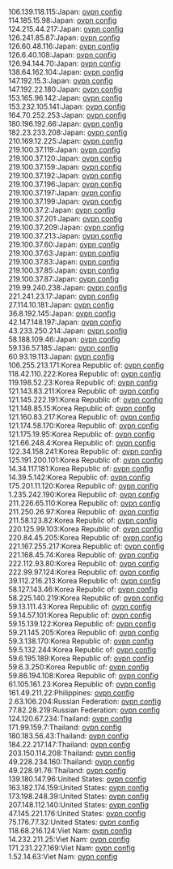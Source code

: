 106.139.118.115:Japan: [ovpn config](vpn/106_139_118_115.ovpn)  
114.185.15.98:Japan: [ovpn config](vpn/114_185_15_98.ovpn)  
124.215.44.217:Japan: [ovpn config](vpn/124_215_44_217.ovpn)  
126.241.85.87:Japan: [ovpn config](vpn/126_241_85_87.ovpn)  
126.60.48.116:Japan: [ovpn config](vpn/126_60_48_116.ovpn)  
126.6.40.108:Japan: [ovpn config](vpn/126_6_40_108.ovpn)  
126.94.144.70:Japan: [ovpn config](vpn/126_94_144_70.ovpn)  
138.64.162.104:Japan: [ovpn config](vpn/138_64_162_104.ovpn)  
147.192.15.3:Japan: [ovpn config](vpn/147_192_15_3.ovpn)  
147.192.22.180:Japan: [ovpn config](vpn/147_192_22_180.ovpn)  
153.165.96.142:Japan: [ovpn config](vpn/153_165_96_142.ovpn)  
153.232.105.141:Japan: [ovpn config](vpn/153_232_105_141.ovpn)  
164.70.252.253:Japan: [ovpn config](vpn/164_70_252_253.ovpn)  
180.196.192.66:Japan: [ovpn config](vpn/180_196_192_66.ovpn)  
182.23.233.208:Japan: [ovpn config](vpn/182_23_233_208.ovpn)  
210.169.12.225:Japan: [ovpn config](vpn/210_169_12_225.ovpn)  
219.100.37.119:Japan: [ovpn config](vpn/219_100_37_119.ovpn)  
219.100.37.120:Japan: [ovpn config](vpn/219_100_37_120.ovpn)  
219.100.37.159:Japan: [ovpn config](vpn/219_100_37_159.ovpn)  
219.100.37.192:Japan: [ovpn config](vpn/219_100_37_192.ovpn)  
219.100.37.196:Japan: [ovpn config](vpn/219_100_37_196.ovpn)  
219.100.37.197:Japan: [ovpn config](vpn/219_100_37_197.ovpn)  
219.100.37.199:Japan: [ovpn config](vpn/219_100_37_199.ovpn)  
219.100.37.2:Japan: [ovpn config](vpn/219_100_37_2.ovpn)  
219.100.37.201:Japan: [ovpn config](vpn/219_100_37_201.ovpn)  
219.100.37.209:Japan: [ovpn config](vpn/219_100_37_209.ovpn)  
219.100.37.213:Japan: [ovpn config](vpn/219_100_37_213.ovpn)  
219.100.37.60:Japan: [ovpn config](vpn/219_100_37_60.ovpn)  
219.100.37.63:Japan: [ovpn config](vpn/219_100_37_63.ovpn)  
219.100.37.83:Japan: [ovpn config](vpn/219_100_37_83.ovpn)  
219.100.37.85:Japan: [ovpn config](vpn/219_100_37_85.ovpn)  
219.100.37.87:Japan: [ovpn config](vpn/219_100_37_87.ovpn)  
219.99.240.238:Japan: [ovpn config](vpn/219_99_240_238.ovpn)  
221.241.23.17:Japan: [ovpn config](vpn/221_241_23_17.ovpn)  
27.114.10.181:Japan: [ovpn config](vpn/27_114_10_181.ovpn)  
36.8.192.145:Japan: [ovpn config](vpn/36_8_192_145.ovpn)  
42.147.148.197:Japan: [ovpn config](vpn/42_147_148_197.ovpn)  
43.233.250.214:Japan: [ovpn config](vpn/43_233_250_214.ovpn)  
58.188.109.46:Japan: [ovpn config](vpn/58_188_109_46.ovpn)  
59.136.57.185:Japan: [ovpn config](vpn/59_136_57_185.ovpn)  
60.93.19.113:Japan: [ovpn config](vpn/60_93_19_113.ovpn)  
106.255.213.171:Korea Republic of: [ovpn config](vpn/106_255_213_171.ovpn)  
118.42.110.222:Korea Republic of: [ovpn config](vpn/118_42_110_222.ovpn)  
119.198.52.23:Korea Republic of: [ovpn config](vpn/119_198_52_23.ovpn)  
121.143.83.211:Korea Republic of: [ovpn config](vpn/121_143_83_211.ovpn)  
121.145.222.191:Korea Republic of: [ovpn config](vpn/121_145_222_191.ovpn)  
121.148.85.15:Korea Republic of: [ovpn config](vpn/121_148_85_15.ovpn)  
121.160.83.217:Korea Republic of: [ovpn config](vpn/121_160_83_217.ovpn)  
121.174.58.170:Korea Republic of: [ovpn config](vpn/121_174_58_170.ovpn)  
121.175.19.95:Korea Republic of: [ovpn config](vpn/121_175_19_95.ovpn)  
121.66.248.4:Korea Republic of: [ovpn config](vpn/121_66_248_4.ovpn)  
122.34.158.241:Korea Republic of: [ovpn config](vpn/122_34_158_241.ovpn)  
125.191.200.101:Korea Republic of: [ovpn config](vpn/125_191_200_101.ovpn)  
14.34.117.181:Korea Republic of: [ovpn config](vpn/14_34_117_181.ovpn)  
14.39.5.142:Korea Republic of: [ovpn config](vpn/14_39_5_142.ovpn)  
175.201.11.120:Korea Republic of: [ovpn config](vpn/175_201_11_120.ovpn)  
1.235.242.190:Korea Republic of: [ovpn config](vpn/1_235_242_190.ovpn)  
211.226.65.110:Korea Republic of: [ovpn config](vpn/211_226_65_110.ovpn)  
211.250.26.97:Korea Republic of: [ovpn config](vpn/211_250_26_97.ovpn)  
211.58.123.82:Korea Republic of: [ovpn config](vpn/211_58_123_82.ovpn)  
220.125.99.103:Korea Republic of: [ovpn config](vpn/220_125_99_103.ovpn)  
220.84.45.205:Korea Republic of: [ovpn config](vpn/220_84_45_205.ovpn)  
221.167.255.217:Korea Republic of: [ovpn config](vpn/221_167_255_217.ovpn)  
221.168.45.74:Korea Republic of: [ovpn config](vpn/221_168_45_74.ovpn)  
222.112.93.80:Korea Republic of: [ovpn config](vpn/222_112_93_80.ovpn)  
222.99.97.124:Korea Republic of: [ovpn config](vpn/222_99_97_124.ovpn)  
39.112.216.213:Korea Republic of: [ovpn config](vpn/39_112_216_213.ovpn)  
58.127.143.46:Korea Republic of: [ovpn config](vpn/58_127_143_46.ovpn)  
58.225.140.219:Korea Republic of: [ovpn config](vpn/58_225_140_219.ovpn)  
59.13.111.43:Korea Republic of: [ovpn config](vpn/59_13_111_43.ovpn)  
59.14.57.101:Korea Republic of: [ovpn config](vpn/59_14_57_101.ovpn)  
59.15.139.122:Korea Republic of: [ovpn config](vpn/59_15_139_122.ovpn)  
59.21.145.205:Korea Republic of: [ovpn config](vpn/59_21_145_205.ovpn)  
59.3.138.170:Korea Republic of: [ovpn config](vpn/59_3_138_170.ovpn)  
59.5.132.244:Korea Republic of: [ovpn config](vpn/59_5_132_244.ovpn)  
59.6.195.189:Korea Republic of: [ovpn config](vpn/59_6_195_189.ovpn)  
59.6.3.250:Korea Republic of: [ovpn config](vpn/59_6_3_250.ovpn)  
59.86.194.108:Korea Republic of: [ovpn config](vpn/59_86_194_108.ovpn)  
61.105.161.23:Korea Republic of: [ovpn config](vpn/61_105_161_23.ovpn)  
161.49.211.22:Philippines: [ovpn config](vpn/161_49_211_22.ovpn)  
2.63.106.204:Russian Federation: [ovpn config](vpn/2_63_106_204.ovpn)  
77.82.28.219:Russian Federation: [ovpn config](vpn/77_82_28_219.ovpn)  
124.120.67.234:Thailand: [ovpn config](vpn/124_120_67_234.ovpn)  
171.99.159.7:Thailand: [ovpn config](vpn/171_99_159_7.ovpn)  
180.183.56.43:Thailand: [ovpn config](vpn/180_183_56_43.ovpn)  
184.22.217.147:Thailand: [ovpn config](vpn/184_22_217_147.ovpn)  
203.150.114.208:Thailand: [ovpn config](vpn/203_150_114_208.ovpn)  
49.228.234.160:Thailand: [ovpn config](vpn/49_228_234_160.ovpn)  
49.228.91.76:Thailand: [ovpn config](vpn/49_228_91_76.ovpn)  
139.180.147.96:United States: [ovpn config](vpn/139_180_147_96.ovpn)  
163.182.174.159:United States: [ovpn config](vpn/163_182_174_159.ovpn)  
173.198.248.39:United States: [ovpn config](vpn/173_198_248_39.ovpn)  
207.148.112.140:United States: [ovpn config](vpn/207_148_112_140.ovpn)  
47.145.221.176:United States: [ovpn config](vpn/47_145_221_176.ovpn)  
75.176.77.32:United States: [ovpn config](vpn/75_176_77_32.ovpn)  
118.68.216.124:Viet Nam: [ovpn config](vpn/118_68_216_124.ovpn)  
14.232.211.25:Viet Nam: [ovpn config](vpn/14_232_211_25.ovpn)  
171.231.227.169:Viet Nam: [ovpn config](vpn/171_231_227_169.ovpn)  
1.52.14.63:Viet Nam: [ovpn config](vpn/1_52_14_63.ovpn)  
